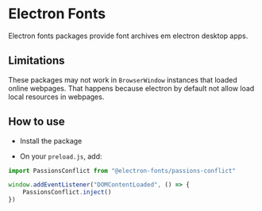 # Electron Fonts

Electron fonts packages provide font archives em electron desktop apps.

## Limitations

These packages may not work in `BrowserWindow` instances that loaded online webpages. That happens because electron by default not allow load local resources in webpages.

## How to use

* Install the package

* On your `preload.js`, add:

```ts
import PassionsConflict from "@electron-fonts/passions-conflict"

window.addEventListener("DOMContentLoaded", () => {
    PassionsConflict.inject()
})
```